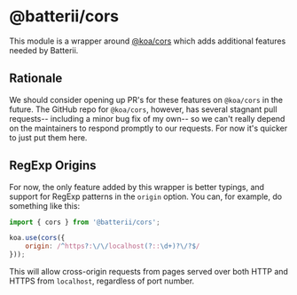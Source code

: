 # @batterii/cors
This module is a wrapper around [@koa/cors][1] which adds additional features
needed by Batterii.


## Rationale
We should consider opening up PR's for these features on `@koa/cors` in the
future. The GitHub repo for `@koa/cors`, however, has several stagnant pull
requests-- including a minor bug fix of my own-- so we can't really depend on
the maintainers to respond promptly to our requests. For now it's quicker to
just put them here.


## RegExp Origins
For now, the only feature added by this wrapper is better typings, and support
for RegExp patterns in the `origin` option. You can, for example, do something
like this:

```js
import { cors } from '@batterii/cors';

koa.use(cors({
	origin: /^https?:\/\/localhost(?::\d+)?\/?$/
}));
```

This will allow cross-origin requests from pages served over both HTTP and HTTPS
from `localhost`, regardless of port number.


[1]: https://www.npmjs.com/package/@koa/cors
